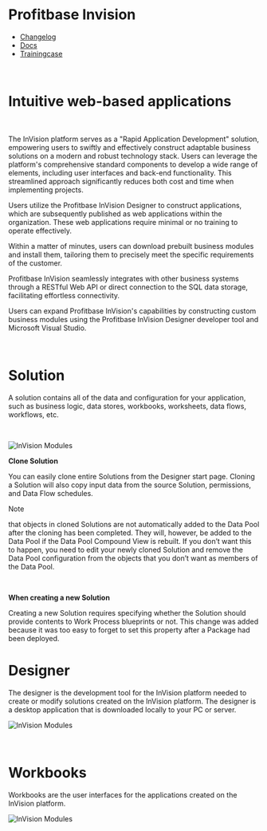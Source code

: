 


# Profitbase Invision

* [Changelog](./changelog/index.md)
* [Docs](./docs/index.md)
* [Trainingcase](./trainingcase/index.md)

<br/>

# Intuitive web-based applications

<br/>

The InVision platform serves as a "Rapid Application Development" solution, empowering users to swiftly and effectively construct adaptable business solutions on a modern and robust technology stack. Users can leverage the platform's comprehensive standard components to develop a wide range of elements, including user interfaces and back-end functionality. This streamlined approach significantly reduces both cost and time when implementing projects.

Users utilize the Profitbase InVision Designer to construct applications, which are subsequently published as web applications within the organization. These web applications require minimal or no training to operate effectively.

Within a matter of minutes, users can download prebuilt business modules and install them, tailoring them to precisely meet the specific requirements of the customer.

Profitbase InVision seamlessly integrates with other business systems through a RESTful Web API or direct connection to the SQL data storage, facilitating effortless connectivity.

Users can expand Profitbase InVision's capabilities by constructing custom business modules using the Profitbase InVision Designer developer tool and Microsoft Visual Studio.

<br/>

# Solution

A solution contains all of the data and configuration for your application, such as business logic, data stores, workbooks, worksheets, data flows, workflows, etc.

<br/>

![InVision Modules](https://profitbasedocs.blob.core.windows.net/images/solution.png "InVision Modules")
<br/>

**Clone Solution**

You can easily clone entire Solutions from the Designer start page. Cloning a Solution will also copy input data from the source Solution, permissions, and Data Flow schedules. 

> [!NOTE]
> that objects in cloned Solutions are not automatically added to the Data Pool after the cloning has been completed. They will, however, be added to the Data Pool if the Data Pool Compound View is rebuilt. If you don’t want this to happen, you need to edit your newly cloned Solution and remove the Data Pool configuration from the objects that you don’t want as members of the Data Pool.
 
<br/>

**When creating a new Solution**

Creating a new Solution requires specifying whether the Solution should provide contents to Work Process blueprints or not. This change was added because it was too easy to forget to set this property after a Package had been deployed.
<br/>

# Designer

The designer is the development tool for the InVision platform needed to create or modify solutions created on the InVision platform. The designer is a desktop application that is downloaded locally to your PC or server.
<br/>

![InVision Modules](https://profitbasedocs.blob.core.windows.net/images/designer.png "InVision Modules")

<br/>

# Workbooks

Workbooks are the user interfaces for the applications created on the InVision platform.
<br/>

![InVision Modules](https://profitbasedocs.blob.core.windows.net/images/client.png "InVision Modules")

<br/>
